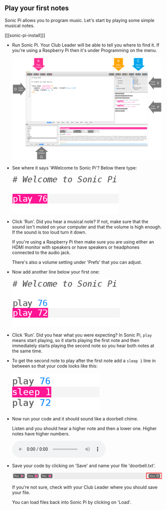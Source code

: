 ## Play your first notes

Sonic Pi allows you to program music. Let's start by playing some simple musical notes.

[[[sonic-pi-install]]]

+ Run Sonic Pi. Your Club Leader will be able to tell you where to find it. If you're using a Raspberry Pi then it's under Programming on the menu.
    
    ![screenshot](images/tune-GUI.png)

+ See where it says '#Welcome to Sonic Pi'? Below there type:
    
    ![screenshot](images/tune-play.png)

+ Click 'Run'. Did you hear a musical note? If not, make sure that the sound isn't muted on your computer and that the volume is high enough. If the sound is too loud turn it down.
    
    If you're using a Raspberry Pi then make sure you are using either an HDMI monitor with speakers or have speakers or headphones connected to the audio jack.
    
    There's also a volume setting under 'Prefs' that you can adjust.

+ Now add another line below your first one:
    
    ![screenshot](images/tune-play2.png)

+ Click 'Run'. Did you hear what you were expecting? In Sonic Pi, `play` means start playing, so it starts playing the first note and then immediately starts playing the second note so you hear both notes at the same time.

+ To get the second note to play after the first note add a `sleep 1` line in between so that your code looks like this:
    
    ![screenshot](images/tune-sleep.png)

+ Now run your code and it should sound like a doorbell chime.
    
    Listen and you should hear a higher note and then a lower one. Higher notes have higher numbers.
    
    <div id="audio-preview" class="pdf-hidden">
      <audio controls preload> <source src="resources/doorbell-1.mp3" type="audio/mpeg"> Je browser ondersteunt het element <code>audio</code> niet. </audio>
    </div>
+ Save your code by clicking on 'Save' and name your file 'doorbell.txt'.
    
    ![screenshot](images/tune-save.png)
    
    If you're not sure, check with your Club Leader where you should save your file.
    
    You can load files back into Sonic Pi by clicking on 'Load'.